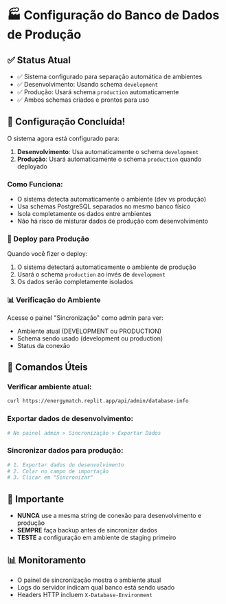 # 🏭 Configuração do Banco de Dados de Produção

## ✅ Status Atual
- ✅ Sistema configurado para separação automática de ambientes
- ✅ Desenvolvimento: Usando schema `development`
- ✅ Produção: Usará schema `production` automaticamente
- ✅ Ambos schemas criados e prontos para uso

## 🎉 Configuração Concluída!

O sistema agora está configurado para:
1. **Desenvolvimento**: Usa automaticamente o schema `development`
2. **Produção**: Usará automaticamente o schema `production` quando deployado

### Como Funciona:
- O sistema detecta automaticamente o ambiente (dev vs produção)
- Usa schemas PostgreSQL separados no mesmo banco físico
- Isola completamente os dados entre ambientes
- Não há risco de misturar dados de produção com desenvolvimento

### 🚀 Deploy para Produção
Quando você fizer o deploy:
1. O sistema detectará automaticamente o ambiente de produção
2. Usará o schema `production` ao invés de `development`
3. Os dados serão completamente isolados

### 📊 Verificação do Ambiente
Acesse o painel "Sincronização" como admin para ver:
- Ambiente atual (DEVELOPMENT ou PRODUCTION)
- Schema sendo usado (development ou production)
- Status da conexão

## 🔧 Comandos Úteis

### Verificar ambiente atual:
```bash
curl https://energymatch.replit.app/api/admin/database-info
```

### Exportar dados de desenvolvimento:
```bash
# No painel admin > Sincronização > Exportar Dados
```

### Sincronizar dados para produção:
```bash
# 1. Exportar dados do desenvolvimento
# 2. Colar no campo de importação
# 3. Clicar em "Sincronizar"
```

## 🚨 Importante
- **NUNCA** use a mesma string de conexão para desenvolvimento e produção
- **SEMPRE** faça backup antes de sincronizar dados
- **TESTE** a configuração em ambiente de staging primeiro

## 📊 Monitoramento
- O painel de sincronização mostra o ambiente atual
- Logs do servidor indicam qual banco está sendo usado
- Headers HTTP incluem `X-Database-Environment`